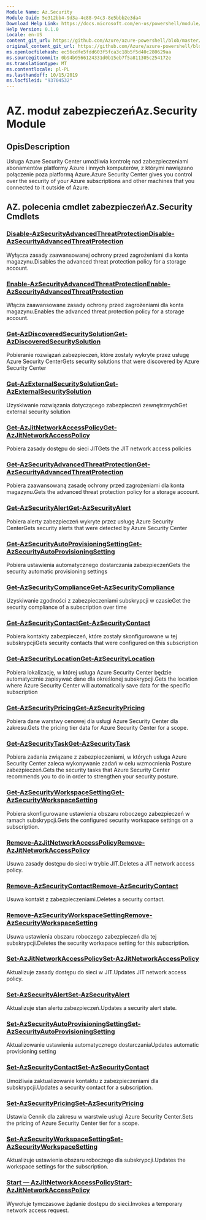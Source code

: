 ```yaml
---
Module Name: Az.Security
Module Guid: 5e312bb4-9d3a-4c88-94c3-8e5bbb2e3da4
Download Help Link: https://docs.microsoft.com/en-us/powershell/module/az.security
Help Version: 0.1.0
Locale: en-US
content_git_url: https://github.com/Azure/azure-powershell/blob/master/src/Security/Security/help/Az.Security.md
original_content_git_url: https://github.com/Azure/azure-powershell/blob/master/src/Security/Security/help/Az.Security.md
ms.openlocfilehash: ec56cdfe5fdd603f5fca3c18b5f5d40c280629aa
ms.sourcegitcommit: 0b94b9566124331d0b15eb7f5a811305c254172e
ms.translationtype: MT
ms.contentlocale: pl-PL
ms.lasthandoff: 10/15/2019
ms.locfileid: "93704532"
---
```

# <span data-ttu-id="08c9c-101">AZ. moduł zabezpieczeń</span><span class="sxs-lookup"><span data-stu-id="08c9c-101">Az.Security Module</span></span>
## <span data-ttu-id="08c9c-102">Opis</span><span class="sxs-lookup"><span data-stu-id="08c9c-102">Description</span></span>
<span data-ttu-id="08c9c-103">Usługa Azure Security Center umożliwia kontrolę nad zabezpieczeniami abonamentów platformy Azure i innych komputerów, z którymi nawiązano połączenie poza platformą Azure.</span><span class="sxs-lookup"><span data-stu-id="08c9c-103">Azure Security Center gives you control over the security of your Azure subscriptions and other machines that you connected to it outside of Azure.</span></span>

## <span data-ttu-id="08c9c-104">AZ. polecenia cmdlet zabezpieczeń</span><span class="sxs-lookup"><span data-stu-id="08c9c-104">Az.Security Cmdlets</span></span>
### [<span data-ttu-id="08c9c-105">Disable-AzSecurityAdvancedThreatProtection</span><span class="sxs-lookup"><span data-stu-id="08c9c-105">Disable-AzSecurityAdvancedThreatProtection</span></span>](Disable-AzSecurityAdvancedThreatProtection.md)
<span data-ttu-id="08c9c-106">Wyłącza zasady zaawansowanej ochrony przed zagrożeniami dla konta magazynu.</span><span class="sxs-lookup"><span data-stu-id="08c9c-106">Disables the advanced threat protection policy for a storage account.</span></span>

### [<span data-ttu-id="08c9c-107">Enable-AzSecurityAdvancedThreatProtection</span><span class="sxs-lookup"><span data-stu-id="08c9c-107">Enable-AzSecurityAdvancedThreatProtection</span></span>](Enable-AzSecurityAdvancedThreatProtection.md)
<span data-ttu-id="08c9c-108">Włącza zaawansowane zasady ochrony przed zagrożeniami dla konta magazynu.</span><span class="sxs-lookup"><span data-stu-id="08c9c-108">Enables the advanced threat protection policy for a storage account.</span></span>

### [<span data-ttu-id="08c9c-109">Get-AzDiscoveredSecuritySolution</span><span class="sxs-lookup"><span data-stu-id="08c9c-109">Get-AzDiscoveredSecuritySolution</span></span>](Get-AzDiscoveredSecuritySolution.md)
<span data-ttu-id="08c9c-110">Pobieranie rozwiązań zabezpieczeń, które zostały wykryte przez usługę Azure Security Center</span><span class="sxs-lookup"><span data-stu-id="08c9c-110">Gets security solutions that were discovered by Azure Security Center</span></span>

### [<span data-ttu-id="08c9c-111">Get-AzExternalSecuritySolution</span><span class="sxs-lookup"><span data-stu-id="08c9c-111">Get-AzExternalSecuritySolution</span></span>](Get-AzExternalSecuritySolution.md)
<span data-ttu-id="08c9c-112">Uzyskiwanie rozwiązania dotyczącego zabezpieczeń zewnętrznych</span><span class="sxs-lookup"><span data-stu-id="08c9c-112">Get external security solution</span></span> 

### [<span data-ttu-id="08c9c-113">Get-AzJitNetworkAccessPolicy</span><span class="sxs-lookup"><span data-stu-id="08c9c-113">Get-AzJitNetworkAccessPolicy</span></span>](Get-AzJitNetworkAccessPolicy.md)
<span data-ttu-id="08c9c-114">Pobiera zasady dostępu do sieci JIT</span><span class="sxs-lookup"><span data-stu-id="08c9c-114">Gets the JIT network access policies</span></span>

### [<span data-ttu-id="08c9c-115">Get-AzSecurityAdvancedThreatProtection</span><span class="sxs-lookup"><span data-stu-id="08c9c-115">Get-AzSecurityAdvancedThreatProtection</span></span>](Get-AzSecurityAdvancedThreatProtection.md)
<span data-ttu-id="08c9c-116">Pobiera zaawansowaną zasadę ochrony przed zagrożeniami dla konta magazynu.</span><span class="sxs-lookup"><span data-stu-id="08c9c-116">Gets the advanced threat protection policy for a storage account.</span></span>

### [<span data-ttu-id="08c9c-117">Get-AzSecurityAlert</span><span class="sxs-lookup"><span data-stu-id="08c9c-117">Get-AzSecurityAlert</span></span>](Get-AzSecurityAlert.md)
<span data-ttu-id="08c9c-118">Pobiera alerty zabezpieczeń wykryte przez usługę Azure Security Center</span><span class="sxs-lookup"><span data-stu-id="08c9c-118">Gets security alerts that were detected by Azure Security Center</span></span>

### [<span data-ttu-id="08c9c-119">Get-AzSecurityAutoProvisioningSetting</span><span class="sxs-lookup"><span data-stu-id="08c9c-119">Get-AzSecurityAutoProvisioningSetting</span></span>](Get-AzSecurityAutoProvisioningSetting.md)
<span data-ttu-id="08c9c-120">Pobiera ustawienia automatycznego dostarczania zabezpieczeń</span><span class="sxs-lookup"><span data-stu-id="08c9c-120">Gets the security automatic provisioning settings</span></span>

### [<span data-ttu-id="08c9c-121">Get-AzSecurityCompliance</span><span class="sxs-lookup"><span data-stu-id="08c9c-121">Get-AzSecurityCompliance</span></span>](Get-AzSecurityCompliance.md)
<span data-ttu-id="08c9c-122">Uzyskiwanie zgodności z zabezpieczeniami subskrypcji w czasie</span><span class="sxs-lookup"><span data-stu-id="08c9c-122">Get the security compliance of a subscription over time</span></span>

### [<span data-ttu-id="08c9c-123">Get-AzSecurityContact</span><span class="sxs-lookup"><span data-stu-id="08c9c-123">Get-AzSecurityContact</span></span>](Get-AzSecurityContact.md)
<span data-ttu-id="08c9c-124">Pobiera kontakty zabezpieczeń, które zostały skonfigurowane w tej subskrypcji</span><span class="sxs-lookup"><span data-stu-id="08c9c-124">Gets security contacts that were configured on this subscription</span></span>

### [<span data-ttu-id="08c9c-125">Get-AzSecurityLocation</span><span class="sxs-lookup"><span data-stu-id="08c9c-125">Get-AzSecurityLocation</span></span>](Get-AzSecurityLocation.md)
<span data-ttu-id="08c9c-126">Pobiera lokalizację, w której usługa Azure Security Center będzie automatycznie zapisywać dane dla określonej subskrypcji.</span><span class="sxs-lookup"><span data-stu-id="08c9c-126">Gets the location where Azure Security Center will automatically save data for the specific subscription</span></span>

### [<span data-ttu-id="08c9c-127">Get-AzSecurityPricing</span><span class="sxs-lookup"><span data-stu-id="08c9c-127">Get-AzSecurityPricing</span></span>](Get-AzSecurityPricing.md)
<span data-ttu-id="08c9c-128">Pobiera dane warstwy cenowej dla usługi Azure Security Center dla zakresu.</span><span class="sxs-lookup"><span data-stu-id="08c9c-128">Gets the pricing tier data for Azure Security Center for a scope.</span></span>

### [<span data-ttu-id="08c9c-129">Get-AzSecurityTask</span><span class="sxs-lookup"><span data-stu-id="08c9c-129">Get-AzSecurityTask</span></span>](Get-AzSecurityTask.md)
<span data-ttu-id="08c9c-130">Pobiera zadania związane z zabezpieczeniami, w których usługa Azure Security Center zaleca wykonywanie zadań w celu wzmocnienia Posture zabezpieczeń.</span><span class="sxs-lookup"><span data-stu-id="08c9c-130">Gets the security tasks that Azure Security Center recommends you to do in order to strengthen your security posture.</span></span>

### [<span data-ttu-id="08c9c-131">Get-AzSecurityWorkspaceSetting</span><span class="sxs-lookup"><span data-stu-id="08c9c-131">Get-AzSecurityWorkspaceSetting</span></span>](Get-AzSecurityWorkspaceSetting.md)
<span data-ttu-id="08c9c-132">Pobiera skonfigurowane ustawienia obszaru roboczego zabezpieczeń w ramach subskrypcji.</span><span class="sxs-lookup"><span data-stu-id="08c9c-132">Gets the configured security workspace settings on a subscription.</span></span>

### [<span data-ttu-id="08c9c-133">Remove-AzJitNetworkAccessPolicy</span><span class="sxs-lookup"><span data-stu-id="08c9c-133">Remove-AzJitNetworkAccessPolicy</span></span>](Remove-AzJitNetworkAccessPolicy.md)
<span data-ttu-id="08c9c-134">Usuwa zasady dostępu do sieci w trybie JIT.</span><span class="sxs-lookup"><span data-stu-id="08c9c-134">Deletes a JIT network access policy.</span></span>

### [<span data-ttu-id="08c9c-135">Remove-AzSecurityContact</span><span class="sxs-lookup"><span data-stu-id="08c9c-135">Remove-AzSecurityContact</span></span>](Remove-AzSecurityContact.md)
<span data-ttu-id="08c9c-136">Usuwa kontakt z zabezpieczeniami.</span><span class="sxs-lookup"><span data-stu-id="08c9c-136">Deletes a security contact.</span></span>

### [<span data-ttu-id="08c9c-137">Remove-AzSecurityWorkspaceSetting</span><span class="sxs-lookup"><span data-stu-id="08c9c-137">Remove-AzSecurityWorkspaceSetting</span></span>](Remove-AzSecurityWorkspaceSetting.md)
<span data-ttu-id="08c9c-138">Usuwa ustawienia obszaru roboczego zabezpieczeń dla tej subskrypcji.</span><span class="sxs-lookup"><span data-stu-id="08c9c-138">Deletes the security workspace setting for this subscription.</span></span>

### [<span data-ttu-id="08c9c-139">Set-AzJitNetworkAccessPolicy</span><span class="sxs-lookup"><span data-stu-id="08c9c-139">Set-AzJitNetworkAccessPolicy</span></span>](Set-AzJitNetworkAccessPolicy.md)
<span data-ttu-id="08c9c-140">Aktualizuje zasady dostępu do sieci w JIT.</span><span class="sxs-lookup"><span data-stu-id="08c9c-140">Updates JIT network access policy.</span></span>

### [<span data-ttu-id="08c9c-141">Set-AzSecurityAlert</span><span class="sxs-lookup"><span data-stu-id="08c9c-141">Set-AzSecurityAlert</span></span>](Set-AzSecurityAlert.md)
<span data-ttu-id="08c9c-142">Aktualizuje stan alertu zabezpieczeń.</span><span class="sxs-lookup"><span data-stu-id="08c9c-142">Updates a security alert state.</span></span>

### [<span data-ttu-id="08c9c-143">Set-AzSecurityAutoProvisioningSetting</span><span class="sxs-lookup"><span data-stu-id="08c9c-143">Set-AzSecurityAutoProvisioningSetting</span></span>](Set-AzSecurityAutoProvisioningSetting.md)
<span data-ttu-id="08c9c-144">Aktualizowanie ustawienia automatycznego dostarczania</span><span class="sxs-lookup"><span data-stu-id="08c9c-144">Updates automatic provisioning setting</span></span>

### [<span data-ttu-id="08c9c-145">Set-AzSecurityContact</span><span class="sxs-lookup"><span data-stu-id="08c9c-145">Set-AzSecurityContact</span></span>](Set-AzSecurityContact.md)
<span data-ttu-id="08c9c-146">Umożliwia zaktualizowanie kontaktu z zabezpieczeniami dla subskrypcji.</span><span class="sxs-lookup"><span data-stu-id="08c9c-146">Updates a security contact for a subscription.</span></span>

### [<span data-ttu-id="08c9c-147">Set-AzSecurityPricing</span><span class="sxs-lookup"><span data-stu-id="08c9c-147">Set-AzSecurityPricing</span></span>](Set-AzSecurityPricing.md)
<span data-ttu-id="08c9c-148">Ustawia Cennik dla zakresu w warstwie usługi Azure Security Center.</span><span class="sxs-lookup"><span data-stu-id="08c9c-148">Sets the pricing of Azure Security Center tier for a scope.</span></span>

### [<span data-ttu-id="08c9c-149">Set-AzSecurityWorkspaceSetting</span><span class="sxs-lookup"><span data-stu-id="08c9c-149">Set-AzSecurityWorkspaceSetting</span></span>](Set-AzSecurityWorkspaceSetting.md)
<span data-ttu-id="08c9c-150">Aktualizuje ustawienia obszaru roboczego dla subskrypcji.</span><span class="sxs-lookup"><span data-stu-id="08c9c-150">Updates the workspace settings for the subscription.</span></span>

### [<span data-ttu-id="08c9c-151">Start — AzJitNetworkAccessPolicy</span><span class="sxs-lookup"><span data-stu-id="08c9c-151">Start-AzJitNetworkAccessPolicy</span></span>](Start-AzJitNetworkAccessPolicy.md)
<span data-ttu-id="08c9c-152">Wywołuje tymczasowe żądanie dostępu do sieci.</span><span class="sxs-lookup"><span data-stu-id="08c9c-152">Invokes a temporary network access request.</span></span>

